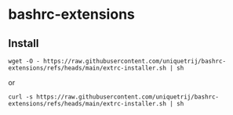 # bashrc-extensions

## Install
```
wget -O - https://raw.githubusercontent.com/uniquetrij/bashrc-extensions/refs/heads/main/extrc-installer.sh | sh
```
or
```
curl -s https://raw.githubusercontent.com/uniquetrij/bashrc-extensions/refs/heads/main/extrc-installer.sh | sh
```
